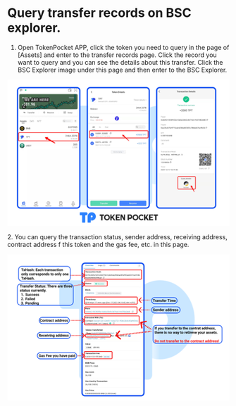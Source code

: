 # Query transfer records on BSC explorer.

1. Open TokenPocket APP, click the token you need to query in the page of \[Assets] and enter to the transfer records page. Click the record you want to query and you can see the details about this transfer. Click the BSC Explorer image under this page and then enter to the  BSC Explorer.&#x20;

![](<../../../.gitbook/assets/Group 18924.png>)

2\. You can query the transaction status, sender address, receiving address, contract address f this token and the gas fee, etc. in this page.

![](<../../../.gitbook/assets/Group 18926.png>)
